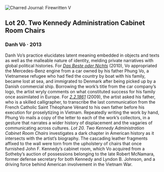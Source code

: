 <div class="artwork-of-the-day">
  <div class="container">
    <div class="img-wrapper">
      <img
        src="https://uploads8.wikiart.org/00324/images/danh-vo/lot-20-two-kennedy-administration-cabinet-room-chairs-2013.jpg!Large.jpg"
        alt="Charred Journal: Firewritten V" />
    </div>
    <div class="artwork-detail">
      <div class="artwork-origin"> 
        <h2 class="artwork-name">Lot 20. Two Kennedy Administration Cabinet Room Chairs</h2>
        <h3 class="artist">
          Danh Vō
                    ·  2013
        </h3>
      </div>
      <p class="description">
        <span class="artwork-description-text ng-binding" ng-bind-html="viewModel.ArtworkOfTheDay.Description | unsafe">Danh Vo’s practice elucidates latent meaning embedded in objects and texts as well as the malleable nature of identity, melding private narratives with global political histories. For <a target="_blank" href="https://www.wikiart.org/en/danh-vo/das-beste-oder-nichts-2010"><i>Das Beste oder Nichts</i></a> (2010), Vo appropriated the Mercedes-Benz engine from a car owned by his father Phung Vo, a Vietnamese refugee who had fled the country by boat with his family, became lost at sea, and immigrated to Denmark after being picked up by a Danish commercial ship. Borrowing the work’s title from the car company’s logo, the artist wryly comments on what constituted success for his family once assimilated in Europe. For <a target="_blank" href="https://www.wikiart.org/en/danh-vo/2-2-1861-2009"><i>2.2.1861</i></a> (2009), the artist asked his father, who is a skilled calligrapher, to transcribe the last communication from the French Catholic Saint Théophane Vénard to his own father before his execution for proselytizing in Vietnam. Repeatedly writing the work by hand, Phung Vo mails a copy of the letter to each of the work’s collectors, in a gesture that narrates a wider history of displacement and the vagaries of communicating across cultures. <i>Lot 20. Two Kennedy Administration Cabinet Room Chairs</i> investigates a dark chapter in American history as it intersects with the artist’s biography. The cascading leather fragments affixed to the wall were torn from the upholstery of chairs that once furnished John F. Kennedy’s cabinet room, which Vo acquired from a Sotheby’s auction of possessions belonging to the late Robert McNamara, former defense secretary for both Kennedy and Lyndon B. Johnson, and a driving force behind American involvement in the Vietnam War.</span>
                        <div class="text-shadow-container" ng-show="showShadow" style=""></div>
      </p>
    </div>
  </div>

</div>
